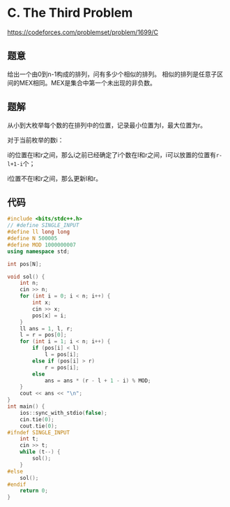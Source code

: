 # C. The Third Problem

https://codeforces.com/problemset/problem/1699/C
## 题意

给出一个由0到n-1构成的排列，问有多少个相似的排列。
相似的排列是任意子区间的MEX相同。MEX是集合中第一个未出现的非负数。

## 题解

从小到大枚举每个数的在排列中的位置，记录最小位置为l，最大位置为r。

对于当前枚举的数i：

i的位置在l和r之间，那么i之前已经确定了i个数在l和r之间，i可以放置的位置有`r-l+1-i`个；

i位置不在l和r之间，那么更新l和r。

## 代码

``` cpp
#include <bits/stdc++.h>
// #define SINGLE_INPUT
#define ll long long
#define N 500005
#define MOD 1000000007
using namespace std;

int pos[N];

void sol() {
    int n;
    cin >> n;
    for (int i = 0; i < n; i++) {
        int x;
        cin >> x;
        pos[x] = i;
    }
    ll ans = 1, l, r;
    l = r = pos[0];
    for (int i = 1; i < n; i++) {
        if (pos[i] < l)
            l = pos[i];
        else if (pos[i] > r)
            r = pos[i];
        else
            ans = ans * (r - l + 1 - i) % MOD;
    }
    cout << ans << "\n";
}
int main() {
    ios::sync_with_stdio(false);
    cin.tie(0);
    cout.tie(0);
#ifndef SINGLE_INPUT
    int t;
    cin >> t;
    while (t--) {
        sol();
    }
#else
    sol();
#endif
    return 0;
}
```